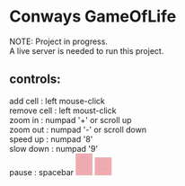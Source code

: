 # Conways GameOfLife

NOTE: Project in progress.  
A live server is needed to run this project.

## controls:

 add cell    : left mouse-click  
 remove cell : left moust-click  
 zoom in     :  numpad '+' or scroll up  
 zoom out    : numpad '-'  or scroll down    
 speed up    : numpad '8'  
 slow down   : numpad '9'  
 pause       : spacebar
<img loading="lazy" width="30px" src="./1.png" alt="GOL" />
<img loading="lazy" width="30px" src="./2.png" alt="GOL" />